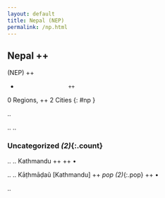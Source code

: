 ```yaml
---
layout: default
title: Nepal (NEP)
permalink: /np.html
---
```



## Nepal   ++
(NEP)  ++
-                     ++
0 Regions, ++
2 Cities
{: #np }

.. 




.. 
.. 


### Uncategorized _(2)_{:.count}


..
..
Kathmandu  ++
 ++
•

..
..
Kāṭhmāḍaũ [Kathmandu]  ++
 _pop (2)_{:.pop} ++
•




.. 
 

